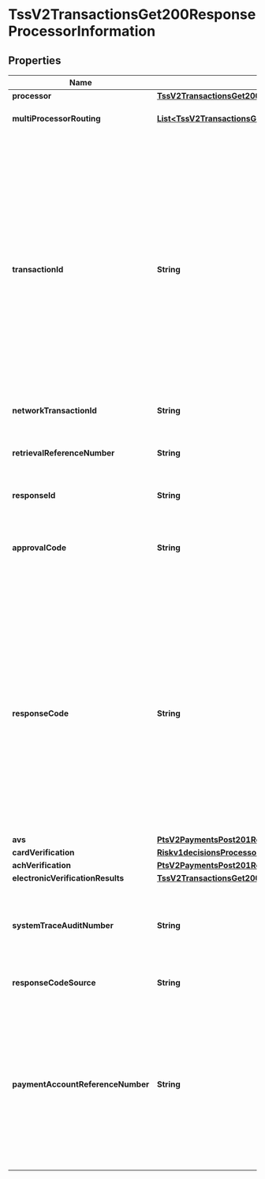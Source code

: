 
# TssV2TransactionsGet200ResponseProcessorInformation

## Properties
Name | Type | Description | Notes
------------ | ------------- | ------------- | -------------
**processor** | [**TssV2TransactionsGet200ResponseProcessorInformationProcessor**](TssV2TransactionsGet200ResponseProcessorInformationProcessor.md) |  |  [optional]
**multiProcessorRouting** | [**List&lt;TssV2TransactionsGet200ResponseProcessorInformationMultiProcessorRouting&gt;**](TssV2TransactionsGet200ResponseProcessorInformationMultiProcessorRouting.md) | An array of object that contains the list of acquirer response codes &amp; reasons if a transaction is routed to multiple acquirers. |  [optional]
**transactionId** | **String** | Network transaction identifier (TID). You can use this value to identify a specific transaction when you are discussing the transaction with your processor. Not all processors provide this value.  Returned by the authorization service.  #### PIN debit Transaction identifier generated by the processor.  Returned by PIN debit credit.  #### GPX Processor transaction ID.  #### Cielo For Cielo, this value is the non-sequential unit (NSU) and is supported for all transactions. The value is generated by Cielo or the issuing bank.  #### Comercio Latino For Comercio Latino, this value is the proof of sale or non-sequential unit (NSU) number generated by the acquirers Cielo and Rede, or the issuing bank.  #### CyberSource through VisaNet and GPN For details about this value for CyberSource through VisaNet and GPN, see \&quot;processorInformation.networkTransactionId\&quot; in [REST API Fields](https://developer.cybersource.com/content/dam/docs/cybs/en-us/apifields/reference/all/rest/api-fields.pdf)  #### Moneris This value identifies the transaction on a host system. It contains the following information: - Terminal used to process the transaction - Shift during which the transaction took place - Batch number - Transaction number within the batch You must store this value. If you give the customer a receipt, display this value on the receipt.  **Example** For the value 66012345001069003: - Terminal ID &#x3D; 66012345 - Shift number &#x3D; 001 - Batch number &#x3D; 069 - Transaction number &#x3D; 003  |  [optional]
**networkTransactionId** | **String** | Same value as &#x60;processorInformation.transactionId&#x60; |  [optional]
**retrievalReferenceNumber** | **String** | #### Ingenico ePayments Unique number that CyberSource generates to identify the transaction. You can use this value to identify transactions in the Ingenico ePayments Collections Report, which provides settlement information. Contact customer support for information about the report.  ### CyberSource through VisaNet Retrieval request number.  |  [optional]
**responseId** | **String** | Response ID sent from the processor.  |  [optional]
**approvalCode** | **String** | Authorization code. Returned only when the processor returns this value.  The length of this value depends on your processor.  Returned by authorization service.  #### PIN debit Authorization code that is returned by the processor.  Returned by PIN debit credit.  #### Elavon Encrypted Account Number Program The returned value is OFFLINE.  #### TSYS Acquiring Solutions The returned value for a successful zero amount authorization is 000000.  |  [optional]
**responseCode** | **String** | For most processors, this is the error message sent directly from the bank. Returned only when the processor returns this value.  **Important** Do not use this field to evaluate the result of the authorization.  #### PIN debit Response value that is returned by the processor or bank. **Important** Do not use this field to evaluate the results of the transaction request.  Returned by PIN debit credit, PIN debit purchase, and PIN debit reversal.  #### AIBMS If this value is &#x60;08&#x60;, you can accept the transaction if the customer provides you with identification.  #### Atos This value is the response code sent from Atos and it might also include the response code from the bank. Format: &#x60;aa,bb&#x60; with the two values separated by a comma and where: - &#x60;aa&#x60; is the two-digit error message from Atos. - &#x60;bb&#x60; is the optional two-digit error message from the bank.  #### Comercio Latino This value is the status code and the error or response code received from the processor separated by a colon. Format: [status code]:E[error code] or [status code]:R[response code] Example &#x60;2:R06&#x60;  #### JCN Gateway Processor-defined detail error code. The associated response category code is in the &#x60;processorInformation.responseCategoryCode&#x60; field. String (3)  |  [optional]
**avs** | [**PtsV2PaymentsPost201ResponseProcessorInformationAvs**](PtsV2PaymentsPost201ResponseProcessorInformationAvs.md) |  |  [optional]
**cardVerification** | [**Riskv1decisionsProcessorInformationCardVerification**](Riskv1decisionsProcessorInformationCardVerification.md) |  |  [optional]
**achVerification** | [**PtsV2PaymentsPost201ResponseProcessorInformationAchVerification**](PtsV2PaymentsPost201ResponseProcessorInformationAchVerification.md) |  |  [optional]
**electronicVerificationResults** | [**TssV2TransactionsGet200ResponseProcessorInformationElectronicVerificationResults**](TssV2TransactionsGet200ResponseProcessorInformationElectronicVerificationResults.md) |  |  [optional]
**systemTraceAuditNumber** | **String** | This field is returned only for **American Express Direct** and **CyberSource through VisaNet**. Returned by authorization and incremental authorization services.  #### American Express Direct  System trace audit number (STAN). This value identifies the transaction and is useful when investigating a chargeback dispute.  #### CyberSource through VisaNet  System trace number that must be printed on the customer&#39;s receipt.  |  [optional]
**responseCodeSource** | **String** | Used by Visa only and contains the response source/reason code that identifies the source of the response decision.  |  [optional]
**paymentAccountReferenceNumber** | **String** | Visa-generated reference number that identifies a card-present transaction for which you provided one of the following:   - Visa primary account number (PAN)  - Visa-generated token for a PAN  This reference number serves as a link to the cardholder account and to all transactions for that account. This reply field is returned only for CyberSource through VisaNet.  **Note** On CyberSource through VisaNet, the value for this field corresponds to the following data in the TC 33 capture file: - Record: CP01 TCR8 - Position: 79-110 - Field: Payment Account Reference  The TC 33 Capture file contains information about the purchases and refunds that a merchant submits to CyberSource. CyberSource through VisaNet creates the TC 33 Capture file at the end of the day and sends it to the merchant&#39;s acquirer, who uses this information to facilitate end-of-day clearing processing with payment networks.  |  [optional]



